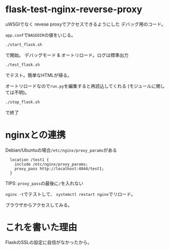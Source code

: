 # flask-test-nginx-reverse-proxy

uWSGIでなく
revese proxyでアクセスできるようにした
デバッグ用のコード。

`app.conf`で`BASEDIR`の値をいじる。

```sh
./start_flask.sh
```
で開始。
デバッグモード & オートリロード。ログは標準出力

```sh
./test_flask.sh
```
でテスト。簡単なHTMLが帰る。

オートリロードなので`run.py`を編集すると再読込してくれる
(モジュールに関しては不明)。

```sh
./stop_flask.sh
```
で終了


# nginxとの連携

Debian/Ubuntuの場合`/etc/nginx/proxy_params`がある

```
  location /test1 {
    include /etc/nginx/proxy_params;
    proxy_pass http://localhost:4044/test1;
  }
```

TIPS: `proxy_pass`の最後に`/`を入れない

`nginx -t`でテストして、
`systemctl restart nginx`でリロード。

ブラウザからアクセスしてみる。


# これを書いた理由

FlaskのSSLの設定に自信がなかったから。
